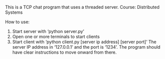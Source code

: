 This is a TCP chat program that uses a threaded server.
Course: Distributed Systems


How to use:
1.	Start server with ‘python server.py’
2.	Open one or more terminals to start clients
3.	Start client with ‘python client.py [server ip address] [server port]’
The server IP address in ‘127.0.0.1’ and the port is ‘1234’.
The program should have clear instructions to move onward from there.
